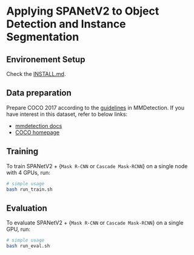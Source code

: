 # Applying SPANetV2 to Object Detection and Instance Segmentation


##  Environement Setup
Check the [INSTALL.md](./INSTALL.md).


## Data preparation

Prepare COCO 2017 according to the [guidelines](https://github.com/open-mmlab/mmdetection/blob/master/docs/en/useful_tools.md#dataset-download) in MMDetection. If you have interest in this dataset, refer to below links:

* [mmdetection docs](https://mmdetection.readthedocs.io/en/stable/1_exist_data_model.html#prepare-datasets)
* [COCO homepage](https://cocodataset.org/#download)



## Training

To train SPANetV2 + {`Mask R-CNN` or `Cascade Mask-RCNN`} on a single node with 4 GPUs, run:

``` bash
# simple usage 
bash run_train.sh
```


## Evaluation
To evaluate SPANetV2 + {`Mask R-CNN` or `Cascade Mask-RCNN`} on a single GPU, run:

``` bash
# simple usage 
bash run_eval.sh
```
